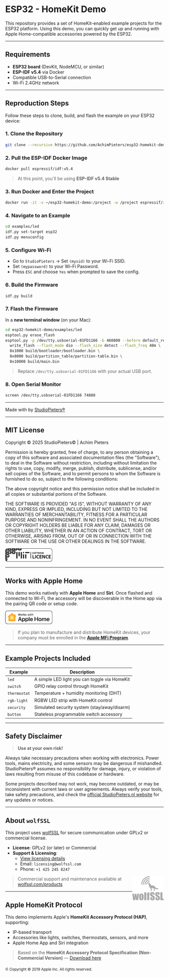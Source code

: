 # ESP32 - HomeKit Demo

This repository provides a set of HomeKit-enabled example projects for the ESP32 platform. Using this demo, you can quickly get up and running with Apple Home-compatible accessories powered by the ESP32.

---

## Requirements

- **ESP32 board** (DevKit, NodeMCU, or similar)
- **ESP-IDF v5.4** via Docker
- Compatible USB-to-Serial connection
- Wi-Fi 2.4GHz network

---

## Reproduction Steps

Follow these steps to clone, build, and flash the example on your ESP32 device:

### 1. Clone the Repository

```bash
git clone --recursive https://github.com/AchimPieters/esp32-homekit-demo.git
```

### 2. Pull the ESP-IDF Docker Image

```bash
docker pull espressif/idf:v5.4
```

> At this point, you'll be using **ESP-IDF v5.4 Stable**

### 3. Run Docker and Enter the Project

```bash
docker run -it -v ~/esp32-homekit-demo:/project -w /project espressif/idf:v5.4
```

### 4. Navigate to an Example

```bash
cd examples/led
idf.py set-target esp32
idf.py menuconfig
```

### 5. Configure Wi-Fi

- Go to `StudioPieters` → Set `(mysid)` to your Wi-Fi SSID.
- Set `(mypassword)` to your Wi-Fi Password.
- Press `ESC` and choose `Yes` when prompted to save the config.

### 6. Build the Firmware

```bash
idf.py build
```

### 7. Flash the Firmware

In a **new terminal window** (on your Mac):

```bash
cd esp32-homekit-demo/examples/led
esptool.py erase_flash
esptool.py -p /dev/tty.usbserial-01FD1166 -b 460800 --before default_reset --after hard_reset --chip esp32 \
  write_flash --flash_mode dio --flash_size detect --flash_freq 40m \
  0x1000 build/bootloader/bootloader.bin \
  0x8000 build/partition_table/partition-table.bin \
  0x10000 build/main.bin
```

> Replace `/dev/tty.usbserial-01FD1166` with your actual USB port.

### 8. Open Serial Monitor

```bash
screen /dev/tty.usbserial-01FD1166 74880
```
---

Made with by [StudioPieters®](https://www.studiopieters.nl)

---

## MIT License

Copyright © 2025 StudioPieters© | Achim Pieters

Permission is hereby granted, free of charge, to any person obtaining a copy
of this software and associated documentation files (the "Software"), to deal
in the Software without restriction, including without limitation the rights
to use, copy, modify, merge, publish, distribute, sublicense, and/or sell
copies of the Software, and to permit persons to whom the Software is
furnished to do so, subject to the following conditions:

The above copyright notice and this permission notice shall be included in all
copies or substantial portions of the Software.

THE SOFTWARE IS PROVIDED "AS IS", WITHOUT WARRANTY OF ANY KIND, EXPRESS OR
IMPLIED, INCLUDING BUT NOT LIMITED TO THE WARRANTIES OF MERCHANTABILITY,
FITNESS FOR A PARTICULAR PURPOSE AND NONINFRINGEMENT. IN NO EVENT SHALL THE
AUTHORS OR COPYRIGHT HOLDERS BE LIABLE FOR ANY CLAIM, DAMAGES OR OTHER
LIABILITY, WHETHER IN AN ACTION OF CONTRACT, TORT OR OTHERWISE, ARISING FROM,
OUT OF OR IN CONNECTION WITH THE SOFTWARE OR THE USE OR OTHER DEALINGS IN THE
SOFTWARE.

<img src="https://raw.githubusercontent.com/AchimPieters/esp32-homekit-demo/refs/heads/main/images/MIT| SOFTWARE WHITE.svg" width="150">

---

## Works with Apple Home

This demo works natively with **Apple Home** and **Siri**. Once flashed and connected to Wi-Fi, the accessory will be discoverable in the Home app via the pairing QR code or setup code.

<img src="https://raw.githubusercontent.com/AchimPieters/esp32-homekit-demo/refs/heads/main/images/works-with-apple-home.svg" width="150">

> If you plan to manufacture and distribute HomeKit devices, your company must be enrolled in the **[Apple MFi Program](https://developer.apple.com/programs/mfi/)**.

---

## Example Projects Included

| Example        | Description                                  |
|----------------|----------------------------------------------|
| `led`          | A simple LED light you can toggle via HomeKit |
| `switch`       | GPIO relay control through HomeKit           |
| `thermostat`   | Temperature + humidity monitoring (DHT)      |
| `rgb-light`    | RGBW LED strip with HomeKit control          |
| `security`     | Simulated security system (stay/away/disarm) |
| `button`       | Stateless programmable switch accessory      |

---

## Safety Disclaimer

> **Use at your own risk!**

Always take necessary precautions when working with electronics. Power tools, mains electricity, and some sensors may be dangerous if mishandled. StudioPieters® assumes no responsibility for damage, injury, or violation of laws resulting from misuse of this codebase or hardware.

Some projects described may not work, may become outdated, or may be inconsistent with current laws or user agreements. Always verify your tools, take safety precautions, and check the [official StudioPieters.nl website](https://www.studiopieters.nl) for any updates or notices.

---

## About `wolfSSL`

This project uses [wolfSSL](https://www.wolfssl.com/) for secure communication under GPLv2 or commercial license.

- **License**: GPLv2 (or later) or Commercial
- **Support & Licensing**:
  - [View licensing details](https://www.wolfssl.com/license/)
  - Email: `licensing@wolfssl.com`
  - Phone: `+1 425 245 8247`

<img  style="float: right;" src="https://github.com/AchimPieters/esp32-homekit-demo/blob/main/images/wolfssl_logo.svg" width="100">

> Commercial support and maintenance available at [wolfssl.com/products](https://www.wolfssl.com/products/support-and-maintenance)

---

## Apple HomeKit Protocol

This demo implements Apple's **HomeKit Accessory Protocol (HAP)**, supporting:

- IP-based transport
- Accessories like lights, switches, thermostats, sensors, and more
- Apple Home App and Siri integration

> Based on the **HomeKit Accessory Protocol Specification (Non-Commercial Version)** — [Download here](https://developer.apple.com/homekit/)

<sub align="left"> <img src="https://raw.githubusercontent.com/AchimPieters/esp32-homekit-demo/refs/heads/main/images/apple_logo.png" width="10"> Copyright © 2019 Apple Inc. All rights reserved.</sub>
